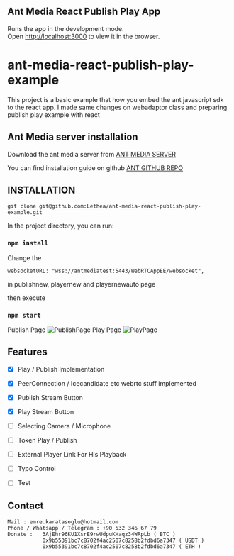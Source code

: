 
## Ant Media React Publish Play App



Runs the app in the development mode.<br />
Open [http://localhost:3000](http://localhost:3000) to view it in the browser.

# ant-media-react-publish-play-example

This project is a basic example that how you embed the ant javascript sdk to the react app.
I made same changes on webadaptor class and preparing publish play example with react

Ant Media server installation
---------------------------------
Download the ant media server from [ANT MEDIA SERVER]

You can find installation guide on github [ANT GITHUB REPO]

INSTALLATION
---------------------------------
```
git clone git@github.com:Lethea/ant-media-react-publish-play-example.git
```

In the project directory, you can run:

### `npm install`

Change the

```
websocketURL: "wss://antmediatest:5443/WebRTCAppEE/websocket",
```
in publishnew, playernew and playernewauto page

then execute

### `npm start`
Publish Page
![PublishPage](https://image.prntscr.com/image/SONAAu0FRnaiuJcVYpyqig.png)
Play Page
![PlayPage](https://image.prntscr.com/image/zxLxDCQPSLyzS27SnUfxHQ.png)


Features
-------------
- [x] Play / Publish Implementation
- [x] PeerConnection / Icecandidate etc webrtc stuff implemented
- [x] Publish Stream Button 
- [x] Play Stream Button 
- [ ] Selecting Camera / Microphone
- [ ] Token Play / Publish
- [ ] External Player Link For Hls Playback
- [ ] Typo Control
- [ ] Test


Contact
------------
````
Mail : emre.karatasoglu@hotmail.com
Phone / Whatsapp / Telegram : +90 532 346 67 79
Donate :   3AjEhr96KU1XsrE9rwUdpuKHaqz34WRpLb ( BTC )
           0x9b55391bc7c8702f4ac2507c8258b2fdbd6a7347 ( USDT ) 
           0x9b55391bc7c8702f4ac2507c8258b2fdbd6a7347 ( ETH ) 
````


[ANT GITHUB REPO]:https://github.com/ant-media/Ant-Media-Server
[ANT MEDIA SERVER]:https://antmedia.io/